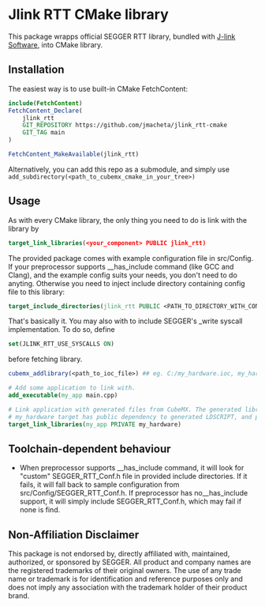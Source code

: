# Jlink RTT CMake library

This package wrapps official SEGGER RTT library, bundled with [J-link Software](https://www.segger.com/downloads/jlink/), into CMake library.

## Installation

The easiest way is to use built-in CMake FetchContent:

```cmake
include(FetchContent)
FetchContent_Declare(
    jlink_rtt
    GIT_REPOSITORY https://github.com/jmacheta/jlink_rtt-cmake
    GIT_TAG main
)

FetchContent_MakeAvailable(jlink_rtt)
```

Alternatively, you can add this repo as a submodule, and simply use ```add_subdirectory(<path_to_cubemx_cmake_in_your_tree>)```

## Usage

As with every CMake library, the only thing you need to do is link with the library by

```cmake
target_link_libraries(<your_component> PUBLIC jlink_rtt)
```

The provided package comes with example configuration file in src/Config. If your preprocessor supports __has_include command (like GCC and Clang), and the example config suits your needs, you don't need to do anyting.
Otherwise you need to inject include directory containing config file to this library:

```cmake
target_include_directories(jlink_rtt PUBLIC <PATH_TO_DIRECTORY_WITH_CONFIG_HEADER>) # the visibility MUST be public - the file is also included by public API header
```

That's basically it. You may also with to include SEGGER's _write syscall implementation. To do so, define

```cmake
set(JLINK_RTT_USE_SYSCALLS ON)
```

before fetching library.

```cmake
cubemx_addlibrary(<path_to_ioc_file>) ## eg. C:/my_hardware.ioc, my_hardware.ioc (assuming it exists in current source dir), or simply my_hardware (.ioc file extension is assumed)

# Add some application to link with.
add_executable(my_app main.cpp) 

# Link application with generated files from CubeMX. The generated library will have the same name as the .ioc file (unless you use advanced options. See API reference).
# my_hardware target has public dependency to generated LDSCRIPT, and provides generated C defines (unless you use advanced options. See API reference again).
target_link_libraries(my_app PRIVATE my_hardware)

```

## Toolchain-dependent behaviour

- When preprocessor supports __has_include command, it will look for "custom" SEGGER_RTT_Conf.h file in provided include directories. If it fails, it will fall back to sample configuration from src/Config/SEGGER_RTT_Conf.h. If preprocessor has no__has_include support, it will simply include SEGGER_RTT_Conf.h, which may fail if none is find.

## Non-Affiliation Disclaimer

This package is not endorsed by, directly affiliated with, maintained, authorized, or sponsored by SEGGER. All product and company names are the registered trademarks of their original owners. The use of any trade name or trademark is for identification and reference purposes only and does not imply any association with the trademark holder of their product brand.
